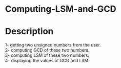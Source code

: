 # Computing-LSM-and-GCD

# Description  
1- getting two unsigned numbers from the user.  
2- computing GCD of these two numbers.  
3- computing LSM of these two numbers.  
4- displaying the values of GCD and LSM.
